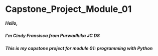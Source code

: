 # Capstone_Project_Module_01

##### Hello, 
##### I'm Cindy Fransisca from Purwadhika JC DS 
##### This is my capstone project for module 01: programming with Python

